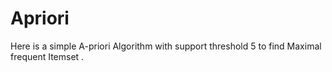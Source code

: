 # Apriori
Here is a simple A-priori Algorithm with support threshold 5 to find Maximal frequent Itemset .
